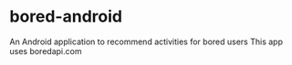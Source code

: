 # bored-android
An Android application to recommend activities for bored users
This app uses boredapi.com

